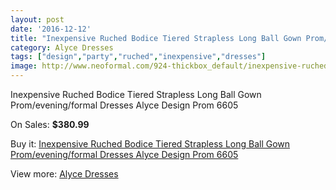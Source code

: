 ```yaml
---
layout: post
date: '2016-12-12'
title: "Inexpensive Ruched Bodice Tiered Strapless Long Ball Gown Prom/evening/formal Dresses Alyce Design Prom 6605"
category: Alyce Dresses
tags: ["design","party","ruched","inexpensive","dresses"]
image: http://www.neoformal.com/924-thickbox_default/inexpensive-ruched-bodice-tiered-strapless-long-ball-gown-prom-evening-formal-dresses-alyce-design-prom-6605.jpg
---
```

Inexpensive Ruched Bodice Tiered Strapless Long Ball Gown Prom/evening/formal Dresses Alyce Design Prom 6605

On Sales: **$380.99**
<a href="https://www.neoformal.com/en/alyce-dresses/333-inexpensive-ruched-bodice-tiered-strapless-long-ball-gown-prom-evening-formal-dresses-alyce-design-prom-6605.html"><amp-img layout="responsive" width="600" height="600" src="//www.neoformal.com/924-thickbox_default/inexpensive-ruched-bodice-tiered-strapless-long-ball-gown-prom-evening-formal-dresses-alyce-design-prom-6605.jpg" alt="Inexpensive Ruched Bodice Tiered Strapless Long Ball Gown Prom/evening/formal Dresses Alyce Design Prom 6605 0" /></a>
<a href="https://www.neoformal.com/en/alyce-dresses/333-inexpensive-ruched-bodice-tiered-strapless-long-ball-gown-prom-evening-formal-dresses-alyce-design-prom-6605.html"><amp-img layout="responsive" width="600" height="600" src="//www.neoformal.com/925-thickbox_default/inexpensive-ruched-bodice-tiered-strapless-long-ball-gown-prom-evening-formal-dresses-alyce-design-prom-6605.jpg" alt="Inexpensive Ruched Bodice Tiered Strapless Long Ball Gown Prom/evening/formal Dresses Alyce Design Prom 6605 1" /></a>

Buy it: [Inexpensive Ruched Bodice Tiered Strapless Long Ball Gown Prom/evening/formal Dresses Alyce Design Prom 6605](https://www.neoformal.com/en/alyce-dresses/333-inexpensive-ruched-bodice-tiered-strapless-long-ball-gown-prom-evening-formal-dresses-alyce-design-prom-6605.html "Inexpensive Ruched Bodice Tiered Strapless Long Ball Gown Prom/evening/formal Dresses Alyce Design Prom 6605")

View more: [Alyce Dresses](https://www.neoformal.com/en/3-alyce-dresses "Alyce Dresses")